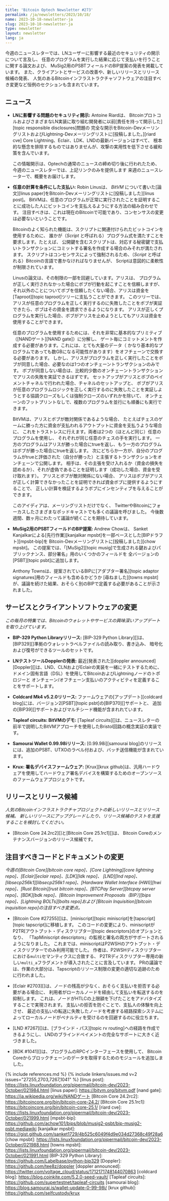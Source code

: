 ```yaml
---
title: 'Bitcoin Optech Newsletter #273'
permalink: /ja/newsletters/2023/10/18/
name: 2023-10-18-newsletter-ja
slug: 2023-10-18-newsletter-ja
type: newsletter
layout: newsletter
lang: ja
---
```

今週のニュースレターでは、LNユーザーに影響する最近のセキュリティの開示について言及し、
任意のプログラムを実行した結果に応じて支払いを行うことに関する論文および、
MuSig2用のPSBTフィールドのBIP提案の発表を掲載しています。
また、クライアントとサービスの改善や、新しいリリースとリリース候補の発表、
人気のあるBitcoinインフラストラクチャソフトウェアの注目すべき変更など恒例のセクションも含まれています。

## ニュース

- **LNに影響する問題のセキュリティ開示:** Antoine Riardは、
  BitcoinプロトコルおよびさまざまなLN実装に取り組む開発者に以前[責任を持って開示した][topic responsible disclosures]問題の
  完全な開示をBitcoin-DevメーリングリストおよびLightning-Devメーリングリストに[投稿しました。][riard cve]
  Core Lightning、Eclair、LDK、LNDの最新バージョンはすべて、
  根本的な懸念を排除するものではありませんが、攻撃の実用性を低下させる緩和策を含んでいます。

    この情報開示は、Optechの通常のニュースの締め切り後に行われたため、
    今週のニュースレターでは、上記リンクのみを提供します
    来週のニュースレーターで、概要をお届けします。

- **<!--payments-contingent-on-arbitrary-computation-->任意の計算を条件にした支払い:** Robin Linusは、
  _BitVM_ について書いた[論文][linus paper]をBitcoin-Devメーリングリストに[投稿しました][linus post]。
  BitVMは、任意のプログラムが正常に実行されたことを証明することに成功した人にビットコインを支払えるようにする方法の組み合わせです。
  注目すべきは、これは現在のBitcoinで可能であり、コンセンサスの変更は必要ないということです。

    Bitcoinのよく知られた機能は、スクリプトに関連付けられたビットコインを使用するために、
    誰かが（_Script_ と呼ばれる）プログラム式を満たすことを要求します。たとえば、
    公開鍵を含むスクリプトは、対応する秘密鍵で支払いトランザクションにコミットする署名を作成する場合のみそれが満たされます。
    スクリプトはコンセンサスによって強制されるため、（_Script_ と呼ばれる）Bitcoinの言語で書かなければなりませんが、
    Scriptは意図的に柔軟性が制限されています。

    Linusの論文は、その制限の一部を回避しています。アリスは、
    プログラムが正しく実行されなかった場合にボブが行動を起こすことを信頼しますが、
    それ以外のことについてボブを信頼したくない場合、アリスは資金を[Taproot][topic taproot]ツリーに支払うことができます。
    このツリーでは、アリスが任意のプログラムを正しく実行するのに失敗したことをボブが実証できたら、ボブはその資金を請求できるようになります。
    アリスが正しくプログラムを実行した場合、ボブがアリスを止めようとしてもアリスは資金を使用することができます。

    任意のプログラムを使用するためには、それを非常に基本的なプリミティブ（[NANDゲート][NAND gate]）に分解し、
    ゲート毎にコミットメントを作成する必要があります。これには、とても大量のデータ（
    かなり基本的なプログラムであっても数GBになる可能性があります）をオフチェーンで交換する必要があります。
    しかし、アリスがプログラムを正しく実行したことをボブが同意した場合、必要なのは1つのオンチェーントランザクションのみです。
    ボブが同意しない場合は、比較的少数のオンチェーントランザクションでアリスの失敗を実証できるはずです。
    セットアップがアリスとボブのペイメントチャネルで行われた場合、チャネルのセットアップと、
    ボブがアリスが任意のプログラムロジックを正しく実行するのに失敗したことを実証しようとする協調クローズもしくは強制クローズのいずれかを除いて、
    オンチェーンのフットプリントなしで、複数のプログラムを並行にも順番にも実行できます。

    BitVMは、アリスとボブが敵対関係であるような場合、
    たとえばチェスのゲームに勝った方に資金が支払われるアウトプットに資金を支払うような場合に、
    これをトラストレスに行えます。両者は2つの（ほとんど同じ）任意のプログラムを使用し、
    それぞれが同じ任意のチェスの手を実行します。
    一方のプログラムはアリスが勝った場合にtrueを返し、もう一方のプログラムはボブが勝った場合にtrueを返します。
    次にどちらか一方が、自分のプログラムがtrueと評価された（自分が勝った）と主張するトランザクションをオンチェーンで公開します。
    相手は、その主張を受け入れるか（資金の損失を認めるか）、それが虚偽であることを証明します（成功した場合、資金を受け取れます）。
    アリスとボブが敵対関係にない場合、
    アリスはボブがアリスが正しく計算できなかったことを証明できれば資金ボブに提供するようにすることで、
    正しい計算を検証するようボブにインセンティブを与えることができます。

    このアイディアは、メーリングリストだけでなく、
    TwitterやBitcoinにフォーカスしたさまざまなポッドキャストでも多くの議論を呼びました。
    今後数週間、数ヶ月にわたって議論が続くことを期待しています。

- **MuSig2用のPSBTフィールドのBIP提案:** Andrew Chowは、
  Sanket Kanjalkarによる[先行作業][kanjalkar mpsbt]を一部ベースとした[BIPドラフト][mpsbt-bip]を
  Bitcoin-Devメーリングリストに[投稿しました][chow mpsbt]。
  この提案では、「[MuSig2][topic musig]で生成される鍵およびパブリックナンス、部分署名」用のいくつかのフィールドを
  全バージョンの[PSBT][topic psbt]に追加します。

  Anthony Townsは、提案されているBIPに[アダプター署名][topic adaptor signatures]用のフィールドも含めるかどうか
  [尋ねました][towns mpsbt]が、議論を続けた結果、おそらく別のBIPで定義する必要があることが示されました。

## サービスとクライアントソフトウェアの変更

*この毎月の特集では、Bitcoinのウォレットやサービスの興味深いアップデートを取り上げています。*

- **BIP-329 Python Libraryリリース:**
  [BIP-329 Python Library][]は、[BIP329][]準拠のウォレットラベルファイルの読み取り、書き込み、
  暗号化および復号ができるツールのセットです。

- **LNテストツールDopplerの発表:**
  最近[発表された][doppler announced][Doppler][]は、LND、CLNおよびEclairの実装を一緒にテストするために、
  ドメイン固有言語（DSL）を使用してBitcoinおよびLightningノードのトポロジーと
  オンチェーン/オフチェーン支払いのアクティビティを定義することをサポートします。

- **Coldcard Mk4 v5.2.0リリース:**
  ファームウェアの[アップデート][coldcard blog]には、バージョン2[PSBT][topic psbt]の[BIP370][]サポートと、
  追加の[BIP39][]サポートおよびマルチシード機能が含まれれています。

- **Tapleaf circuits: BitVMのデモ:**
  [Tapleaf circuits][]は、ニュースレターの前半で説明したBitVMアプローチを使用したBristol回路の概念実証の実装です。

- **Samourai Wallet 0.99.98iリリース:**
  [0.99.98i][samourai blog]のリリースには、追加のPSBT、UTXOのラベル付および、バッチ送信機能が含まれています。

- **Krux: 署名デバイスファームウェア:**
  [Krux][krux github]は、汎用ハードウェアを使用してハードウェア署名デバイスを構築するためのオープンソースのファームウェアプロジェクトです。

## リリースとリリース候補

*人気のBitcoinインフラストラクチャプロジェクトの新しいリリースとリリース候補。
新しいリリースにアップグレードしたり、リリース候補のテストを支援することを検討してください。*

- [Bitcoin Core 24.2rc2][]と[Bitcoin Core 25.1rc1][]は、
  Bitcoin Coreのメンテナンスバージョンのリリース候補です。

## 注目すべきコードとドキュメントの変更

*今週の[Bitcoin Core][bitcoin core repo]、[Core
Lightning][core lightning repo]、[Eclair][eclair repo]、[LDK][ldk repo]、
[LND][lnd repo]、[libsecp256k1][libsecp256k1 repo]、[Hardware Wallet
Interface (HWI)][hwi repo]、[Rust Bitcoin][rust bitcoin repo]、[BTCPay
Server][btcpay server repo]、[BDK][bdk repo]、[Bitcoin Improvement
Proposals（BIP）][bips repo]、[Lightning BOLTs][bolts repo]および
[Bitcoin Inquisition][bitcoin inquisition repo]の注目すべき変更点。*

- [Bitcoin Core #27255][]は、[miniscript][topic miniscript]を[tapscript][topic tapscript]に移植します。
  このコードの変更により、miniscriptがP2TR[アウトプット・ディスクリプター][topic descriptors]のオプションとなり、
  「TapMiniscript descriptors」の監視と署名の両方がサポートされるようになりました。
  これまでは、miniscriptはP2WSHのアウトプット・ディスクリプターでのみ利用可能でした。
  作者は、P2WSHディスクリプターにおける`multi`セマンティクスに合致する、
  P2TRディスクリプター専用の新しい`multi_a`フラグメントが導入されたことに言及しています。
  PRの議論では、作業の大部分は、Tapscriptのリソース制限の変更の適切な追跡のために行われました。

- [Eclair #2703][]は、ノードの残高が少なく、おそらく支払いを拒否する必要がある場合に、
  利用者がローカルノードを経由して支払いを転送するのを抑制します。
  これは、ノードがHTLCの上限額を下げたことをアドバタイズすることで実現されます。
  支払いの拒否を防ぐことで、支払人の体験を向上させ、
  最近の支払いの転送に失敗したノードを考慮する経路探索システムによってローカルノードがペナルティを受けるのを回避するのに役立ちます。

- [LND #7267][]は、[ブラインド・パス][topic rv routing]への経路を作成できるようにし、
  LNDのブラインドペイメントの完全なサポートに大きく近づきました。

- [BDK #1041][]は、プログラムのRPCインターフェースを使用して、
  Bitcoin Coreからブロックチェーンのデータを取得するためのモジュールを追加しました。

{% include references.md %}
{% include linkers/issues.md v=2 issues="27255,2703,7267,1041" %}
[linus post]: https://lists.linuxfoundation.org/pipermail/bitcoin-dev/2023-October/021984.html
[linus paper]: https://bitvm.org/bitvm.pdf
[nand gate]: https://ja.wikipedia.org/wiki/NANDゲート
[Bitcoin Core 24.2rc2]: https://bitcoincore.org/bin/bitcoin-core-24.2/
[Bitcoin Core 25.1rc1]: https://bitcoincore.org/bin/bitcoin-core-25.1/
[riard cve]: https://lists.linuxfoundation.org/pipermail/bitcoin-dev/2023-October/021999.html
[mpsbt-bip]: https://github.com/achow101/bips/blob/musig2-psbt/bip-musig2-psbt.mediawiki
[kanjalkar mpsbt]: https://gist.github.com/sanket1729/4b525c6049f4d9e034d27368c49f28a6
[chow mpsbt]: https://lists.linuxfoundation.org/pipermail/bitcoin-dev/2023-October/021988.html
[towns mpsbt]: https://lists.linuxfoundation.org/pipermail/bitcoin-dev/2023-October/021991.html
[BIP-329 Python Library]: https://github.com/Labelbase/python-bip329
[Doppler]: https://github.com/tee8z/doppler
[doppler announced]: https://twitter.com/voltage_cloud/status/1712171748144070863
[coldcard blog]: https://blog.coinkite.com/5.2.0-seed-vault/
[Tapleaf circuits]: https://github.com/supertestnet/tapleaf-circuits
[samourai blog]: https://blog.samourai.is/wallet-update-0-99-98i/
[krux github]: https://github.com/selfcustody/krux
